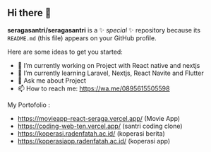 ## Hi there 👋


**seragasantri/seragasantri** is a ✨ _special_ ✨ repository because its `README.md` (this file) appears on your GitHub profile.

Here are some ideas to get you started:

- 🔭 I’m currently working on Project with React native and nextjs
- 🌱 I’m currently learning Laravel, Nextjs, React Navite and Flutter
- 💬 Ask me about Project
- 📫 How to reach me: https://wa.me/0895615505598

My Portofolio :
- https://movieapp-react-seraga.vercel.app/ (Movie App)
- https://coding-web-ten.vercel.app/ (santri coding clone)
- https://koperasi.radenfatah.ac.id/ (koperasi berita)
- https://koperasiapp.radenfatah.ac.id/ (koperasi app)
